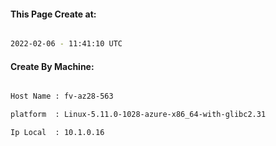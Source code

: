 
   
#### This Page Create at:

```bash

2022-02-06 - 11:41:10 UTC

```

#### Create By Machine:

```bash

Host Name : fv-az28-563

platform  : Linux-5.11.0-1028-azure-x86_64-with-glibc2.31

Ip Local  : 10.1.0.16

```

